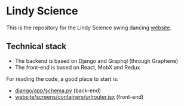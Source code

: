 # Lindy Science

This is the repository for the Lindy Science swing dancing [website](http://www.lindyscience.tk).

## Technical stack

- The backend is based on Django and Graphql (through Graphene)
- The front-end is based on React, MobX and Redux

For reading the code, a good place to start is:

- [django/app/schema.py](https://github.com/mnieber/lindyscience/blob/master/django/app/schema.py) (back-end)
- [website/screens/containers/urlrouter.jsx](https://github.com/mnieber/lindyscience/blob/master/website/screens/containers/urlrouter.jsx) (front-end)
